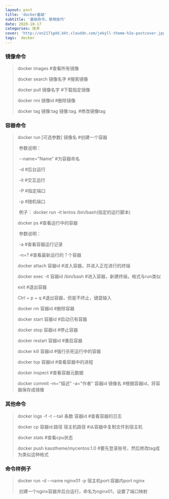 ```yaml
---
layout: post
title: 'docker基础'
subtitle: '基础命令，使用技巧'
date: 2020-10-17
categories: 技术
cover: 'http://on2171g4d.bkt.clouddn.com/jekyll-theme-h2o-postcover.jpg'
tags:  docker
---
```


### 镜像命令 ###

> docker images			      		  #查看所有镜像
>
> docker search 镜像名字			 #搜索镜像
>
> docker pull 镜像名字			      #下载指定镜像
>
> docker rmi 镜像id			           #删除镜像
>
> docker tag 镜像:tag 镜像:tag.    #修改镜像tag 



### 容器命令 ###

> docker run [可选参数] 镜像名			#创建一个容器
>
> ​					 参数说明：
>
> ​							--name="Name"      #为容器命名
>
> ​							-d 							  #后台运行
>
> ​							-it							   #交互运行
>
> ​							-P							   #指定端口
>
> ​							-p							   #随机端口
>
> ​						例子： docker run -it lentos /bin/bash(指定的运行脚本)
>
> docker ps										     #查看运行中的容器
>
> ​					参数说明：
>
> ​						    -a								#查看容器运行记录
>
> ​							-n=?						    #查看最新运行的？个容器
>
> docker attach 容器id					       #进入容器，并进入正在进行的终端
>
> docker exec -it 容器id /bin/bash       #进入容器，新建终端，格式与run类似
>
> exit														 #退出容器
>
> Ctrl + p + q											#退出容器，但是不终止，键盘输入
>
> docker rm 容器id       						  #删除容器
>
> docker start 容器id							  #启动已有容器
>
> docker stop 容器id							  #停止容器
>
> docker restart 容器id						  #重启容器
>
> docker kill 容器id								 #强行杀死运行中的容器
>
> docker top 容器id								#查看容器中的进程
>
> docker inspect									 #查看容器元数据
>
> docker commit -m="描述" -a="作者" 容器id 镜像名				#根据容器id，将容器保存成镜像

### 其他命令 ###

> docker logs -f -t --tail 条数 容器id	  #查看容器的日志
>
> docker cp 容器id:路径 宿主机路径     #从容器中复制文件到宿主机
>
> docker stats                                          #查看cpu状态
>
> docker push kasstheme/mycentos:1.0  #要先登录账号，然后修改tag成为类似这种格式 

### 命令样例子 ###

> docker run -d --name nginx01 -p 宿主机port:容器内port nginx
>
> ​		创建一个nginx容器并后台运行，命名为nginx01，设置了端口映射

